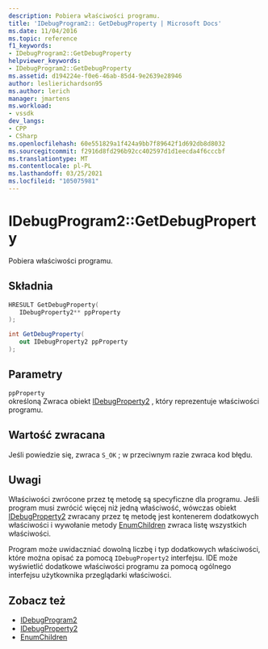 ```yaml
---
description: Pobiera właściwości programu.
title: 'IDebugProgram2:: GetDebugProperty | Microsoft Docs'
ms.date: 11/04/2016
ms.topic: reference
f1_keywords:
- IDebugProgram2::GetDebugProperty
helpviewer_keywords:
- IDebugProgram2::GetDebugProperty
ms.assetid: d194224e-f0e6-46ab-85d4-9e2639e28946
author: leslierichardson95
ms.author: lerich
manager: jmartens
ms.workload:
- vssdk
dev_langs:
- CPP
- CSharp
ms.openlocfilehash: 60e551829a1f424a9bb7f89642f1d692db8d8032
ms.sourcegitcommit: f2916d8fd296b92cc402597d1d1eecda4f6cccbf
ms.translationtype: MT
ms.contentlocale: pl-PL
ms.lasthandoff: 03/25/2021
ms.locfileid: "105075981"
---
```

# <a name="idebugprogram2getdebugproperty"></a>IDebugProgram2::GetDebugProperty
Pobiera właściwości programu.

## <a name="syntax"></a>Składnia

```cpp
HRESULT GetDebugProperty( 
   IDebugProperty2** ppProperty
);
```

```csharp
int GetDebugProperty( 
   out IDebugProperty2 ppProperty
);
```

## <a name="parameters"></a>Parametry
`ppProperty`\
określoną Zwraca obiekt [IDebugProperty2](../../../extensibility/debugger/reference/idebugproperty2.md) , który reprezentuje właściwości programu.

## <a name="return-value"></a>Wartość zwracana
 Jeśli powiedzie się, zwraca `S_OK` ; w przeciwnym razie zwraca kod błędu.

## <a name="remarks"></a>Uwagi
 Właściwości zwrócone przez tę metodę są specyficzne dla programu. Jeśli program musi zwrócić więcej niż jedną właściwość, wówczas obiekt [IDebugProperty2](../../../extensibility/debugger/reference/idebugproperty2.md) zwracany przez tę metodę jest kontenerem dodatkowych właściwości i wywołanie metody [EnumChildren](../../../extensibility/debugger/reference/idebugproperty2-enumchildren.md) zwraca listę wszystkich właściwości.

 Program może uwidaczniać dowolną liczbę i typ dodatkowych właściwości, które można opisać za pomocą `IDebugProperty2` interfejsu. IDE może wyświetlić dodatkowe właściwości programu za pomocą ogólnego interfejsu użytkownika przeglądarki właściwości.

## <a name="see-also"></a>Zobacz też
- [IDebugProgram2](../../../extensibility/debugger/reference/idebugprogram2.md)
- [IDebugProperty2](../../../extensibility/debugger/reference/idebugproperty2.md)
- [EnumChildren](../../../extensibility/debugger/reference/idebugproperty2-enumchildren.md)
